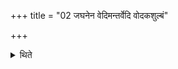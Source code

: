 +++
title = "02 जघनेन वेदिमन्तर्वेदि वोदकशुल्बं"

+++

<details><summary>थिते</summary>

2. Either to the west of the altar or inside the altar he should spread the girdle with its point to the north.  


[^1]: the girdle used by the wife for tying round the waist (see II.5.4).
</details>
